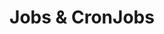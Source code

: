 ---
title: "Jobs & CronJobs"
description: "One-off and scheduled tasks"
weight: 5
banner: "images/job.png"
tags: [kubernetes,job]
categories: [kubernetes]
level: [introductory]
---